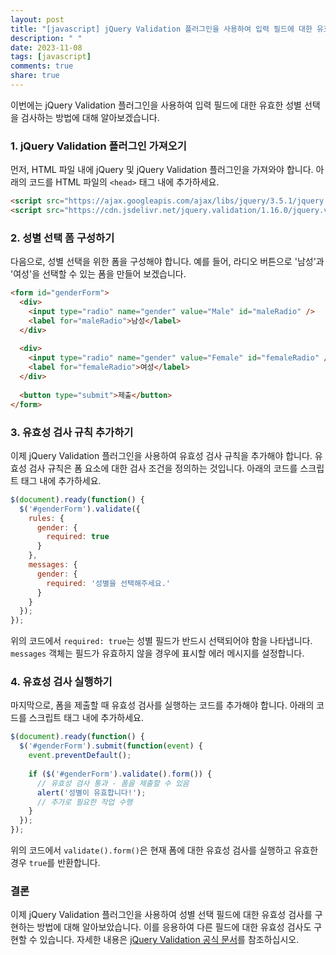 ```yaml
---
layout: post
title: "[javascript] jQuery Validation 플러그인을 사용하여 입력 필드에 대한 유효한 성별 선택 유효성 검사하기"
description: " "
date: 2023-11-08
tags: [javascript]
comments: true
share: true
---
```


이번에는 jQuery Validation 플러그인을 사용하여 입력 필드에 대한 유효한 성별 선택을 검사하는 방법에 대해 알아보겠습니다.

### 1. jQuery Validation 플러그인 가져오기

먼저, HTML 파일 내에 jQuery 및 jQuery Validation 플러그인을 가져와야 합니다. 아래의 코드를 HTML 파일의 `<head>` 태그 내에 추가하세요.

```html
<script src="https://ajax.googleapis.com/ajax/libs/jquery/3.5.1/jquery.min.js"></script>
<script src="https://cdn.jsdelivr.net/jquery.validation/1.16.0/jquery.validate.min.js"></script>
```

### 2. 성별 선택 폼 구성하기

다음으로, 성별 선택을 위한 폼을 구성해야 합니다. 예를 들어, 라디오 버튼으로 '남성'과 '여성'을 선택할 수 있는 폼을 만들어 보겠습니다.

```html
<form id="genderForm">
  <div>
    <input type="radio" name="gender" value="Male" id="maleRadio" />
    <label for="maleRadio">남성</label>
  </div>
  
  <div>
    <input type="radio" name="gender" value="Female" id="femaleRadio" />
    <label for="femaleRadio">여성</label>
  </div>
  
  <button type="submit">제출</button>
</form>
```

### 3. 유효성 검사 규칙 추가하기

이제 jQuery Validation 플러그인을 사용하여 유효성 검사 규칙을 추가해야 합니다. 유효성 검사 규칙은 폼 요소에 대한 검사 조건을 정의하는 것입니다. 아래의 코드를 스크립트 태그 내에 추가하세요.

```javascript
$(document).ready(function() {
  $('#genderForm').validate({
    rules: {
      gender: {
        required: true
      }
    },
    messages: {
      gender: {
        required: '성별을 선택해주세요.'
      }
    }
  });
});
```

위의 코드에서 `required: true`는 성별 필드가 반드시 선택되어야 함을 나타냅니다. `messages` 객체는 필드가 유효하지 않을 경우에 표시할 에러 메시지를 설정합니다.

### 4. 유효성 검사 실행하기

마지막으로, 폼을 제출할 때 유효성 검사를 실행하는 코드를 추가해야 합니다. 아래의 코드를 스크립트 태그 내에 추가하세요.

```javascript
$(document).ready(function() {
  $('#genderForm').submit(function(event) {
    event.preventDefault();
    
    if ($('#genderForm').validate().form()) {
      // 유효성 검사 통과 - 폼을 제출할 수 있음
      alert('성별이 유효합니다!');
      // 추가로 필요한 작업 수행
    }
  });
});
```

위의 코드에서 `validate().form()`은 현재 폼에 대한 유효성 검사를 실행하고 유효한 경우 `true`를 반환합니다.

### 결론

이제 jQuery Validation 플러그인을 사용하여 성별 선택 필드에 대한 유효성 검사를 구현하는 방법에 대해 알아보았습니다. 이를 응용하여 다른 필드에 대한 유효성 검사도 구현할 수 있습니다. 자세한 내용은 [jQuery Validation 공식 문서](https://jqueryvalidation.org/documentation/)를 참조하십시오.